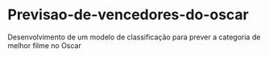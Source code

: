 # Previsao-de-vencedores-do-oscar
Desenvolvimento de um modelo de classificação para prever a categoria de melhor filme no Oscar
